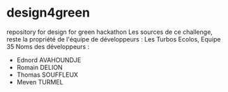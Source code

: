 # design4green
repository for design for green hackathon
Les sources de ce challenge, reste la propriété de l'équipe de développeurs : Les Turbos Ecolos, Equipe 35
Noms des développeurs :
- Ednord AVAHOUNDJE
- Romain DELION
- Thomas SOUFFLEUX
- Meven TURMEL
